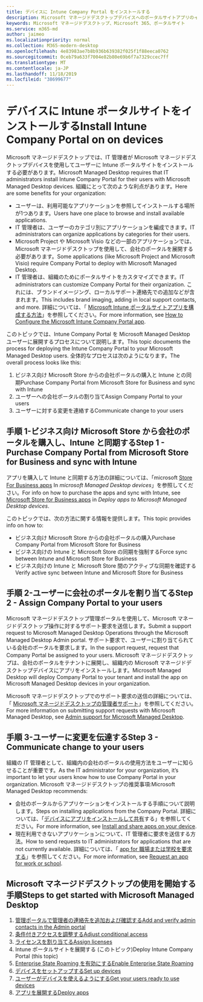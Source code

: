 ```yaml
---
title: デバイスに Intune Company Portal をインストールする
description: Microsoft マネージドデスクトップデバイスへのポータルサイトアプリのインストールに関する情報
keywords: Microsoft マネージドデスクトップ、Microsoft 365、ポータルサイト
ms.service: m365-md
author: jaimeo
ms.localizationpriority: normal
ms.collection: M365-modern-desktop
ms.openlocfilehash: 4e83983ae7b8b936b639382f025f1f88eeca0762
ms.sourcegitcommit: 0ceb79a633f7004e82b80e69b6f7a7329ccec7ff
ms.translationtype: MT
ms.contentlocale: ja-JP
ms.lasthandoff: 11/18/2019
ms.locfileid: "38699677"
---
```

# <a name="install-intune-company-portal-on-on-devices"></a><span data-ttu-id="045f7-104">デバイスに Intune ポータルサイトをインストールする</span><span class="sxs-lookup"><span data-stu-id="045f7-104">Install Intune Company Portal on on devices</span></span>

<span data-ttu-id="045f7-105">Microsoft マネージドデスクトップでは、IT 管理者が Microsoft マネージドデスクトップデバイスを使用してユーザーに Intune ポータルサイトをインストールする必要があります。</span><span class="sxs-lookup"><span data-stu-id="045f7-105">Microsoft Managed Desktop requires that IT administrators install Intune Company Portal for their users with Microsoft Managed Desktop devices.</span></span> <span data-ttu-id="045f7-106">組織にとって次のような利点があります。</span><span class="sxs-lookup"><span data-stu-id="045f7-106">Here are some benefits for your organization:</span></span>
- <span data-ttu-id="045f7-107">ユーザーは、利用可能なアプリケーションを参照してインストールする場所が1つあります。</span><span class="sxs-lookup"><span data-stu-id="045f7-107">Users have one place to browse and install available applications.</span></span> 
- <span data-ttu-id="045f7-108">IT 管理者は、ユーザーのカテゴリ別にアプリケーションを編成できます。</span><span class="sxs-lookup"><span data-stu-id="045f7-108">IT administrators can organize applications by categories for their users.</span></span>  
- <span data-ttu-id="045f7-109">Microsoft Project や Microsoft Visio などの一部のアプリケーションでは、Microsoft マネージドデスクトップを使用して、会社のポータルを展開する必要があります。</span><span class="sxs-lookup"><span data-stu-id="045f7-109">Some applications (like Microsoft Project and Microsoft Visio) require Company Portal to deploy with Microsoft Managed Desktop.</span></span>
- <span data-ttu-id="045f7-110">IT 管理者は、組織のためにポータルサイトをカスタマイズできます。</span><span class="sxs-lookup"><span data-stu-id="045f7-110">IT administrators can customize Company Portal for their organization.</span></span> <span data-ttu-id="045f7-111">これには、ブランドイメージング、ローカルサポート連絡先での追加などが含まれます。</span><span class="sxs-lookup"><span data-stu-id="045f7-111">This includes brand imaging, adding in local support contacts, and more.</span></span> <span data-ttu-id="045f7-112">詳細については、「 [Microsoft Intune ポータルサイトアプリを構成する方法](https://docs.microsoft.com/intune/company-portal-app)」を参照してください。</span><span class="sxs-lookup"><span data-stu-id="045f7-112">For more information, see [How to Configure the Microsoft Intune Company Portal app](https://docs.microsoft.com/intune/company-portal-app).</span></span>   

<span data-ttu-id="045f7-113">このトピックでは、Intune Company Portal を Microsoft Managed Desktop ユーザーに展開するプロセスについて説明します。</span><span class="sxs-lookup"><span data-stu-id="045f7-113">This topic documents the process for deploying the Intune Company Portal to your Microsoft Managed Desktop users.</span></span> <span data-ttu-id="045f7-114">全体的なプロセスは次のようになります。</span><span class="sxs-lookup"><span data-stu-id="045f7-114">The overall process looks like this:</span></span>
1. <span data-ttu-id="045f7-115">ビジネス向け Microsoft Store からの会社ポータルの購入と Intune との同期</span><span class="sxs-lookup"><span data-stu-id="045f7-115">Purchase Company Portal from Microsoft Store for Business and sync with Intune</span></span>
2. <span data-ttu-id="045f7-116">ユーザーへの会社ポータルの割り当て</span><span class="sxs-lookup"><span data-stu-id="045f7-116">Assign Company Portal to your users</span></span>
3. <span data-ttu-id="045f7-117">ユーザーに対する変更を連絡する</span><span class="sxs-lookup"><span data-stu-id="045f7-117">Communicate change to your users</span></span>

## <a name="step-1---purchase-company-portal-from-microsoft-store-for-business-and-sync-with-intune"></a><span data-ttu-id="045f7-118">手順 1-ビジネス向け Microsoft Store から会社のポータルを購入し、Intune と同期する</span><span class="sxs-lookup"><span data-stu-id="045f7-118">Step 1 - Purchase Company Portal from Microsoft Store for Business and sync with Intune</span></span>
<span data-ttu-id="045f7-119">アプリを購入して Intune と同期する方法の詳細については、「microsoft [Store For Business apps](deploy-apps.md#msfb-apps) In *microsoft Managed Desktop devices*」を参照してください。</span><span class="sxs-lookup"><span data-stu-id="045f7-119">For info on how to purchase the apps and sync with Intune, see [Microsoft Store for Business apps](deploy-apps.md#msfb-apps) in *Deploy apps to Microsoft Managed Desktop devices*.</span></span>

<span data-ttu-id="045f7-120">このトピックでは、次の方法に関する情報を提供します。</span><span class="sxs-lookup"><span data-stu-id="045f7-120">This topic provides info on how to:</span></span> 
- <span data-ttu-id="045f7-121">ビジネス向け Microsoft Store からの会社ポータルの購入</span><span class="sxs-lookup"><span data-stu-id="045f7-121">Purchase Company Portal from Microsoft Store for Business</span></span> 
- <span data-ttu-id="045f7-122">ビジネス向けの Intune と Microsoft Store の同期を強制する</span><span class="sxs-lookup"><span data-stu-id="045f7-122">Force sync between Intune and Microsoft Store for Business</span></span>
- <span data-ttu-id="045f7-123">ビジネス向けの Intune と Microsoft Store 間のアクティブな同期を確認する</span><span class="sxs-lookup"><span data-stu-id="045f7-123">Verify active sync between Intune and Microsoft Store for Business</span></span> 

## <a name="step-2---assign-company-portal-to-your-users"></a><span data-ttu-id="045f7-124">手順 2-ユーザーに会社のポータルを割り当てる</span><span class="sxs-lookup"><span data-stu-id="045f7-124">Step 2 - Assign Company Portal to your users</span></span>
<span data-ttu-id="045f7-125">Microsoft マネージドデスクトップ管理ポータルを使用して、Microsoft マネージドデスクトップ操作に対するサポート要求を送信します。</span><span class="sxs-lookup"><span data-stu-id="045f7-125">Submit a support request to Microsoft Managed Desktop Operations through the Microsoft Managed Desktop Admin portal.</span></span> <span data-ttu-id="045f7-126">サポート要求で、ユーザーに割り当てられている会社のポータルを要求します。</span><span class="sxs-lookup"><span data-stu-id="045f7-126">In the support request, request that Company Portal be assigned to your users.</span></span> <span data-ttu-id="045f7-127">Microsoft マネージドデスクトップは、会社のポータルをテナントに展開し、組織内の Microsoft マネージドデスクトップデバイスにアプリをインストールします。</span><span class="sxs-lookup"><span data-stu-id="045f7-127">Microsoft Managed Desktop will deploy Company Portal to your tenant and install the app on Microsoft Managed Desktop devices in your organization.</span></span>

<span data-ttu-id="045f7-128">Microsoft マネージドデスクトップでのサポート要求の送信の詳細については、「 [Microsoft マネージドデスクトップの管理者サポート](../working-with-managed-desktop/admin-support.md)」を参照してください。</span><span class="sxs-lookup"><span data-stu-id="045f7-128">For more information on submitting support requests with Microsoft Managed Desktop, see [Admin support for Microsoft Managed Desktop](../working-with-managed-desktop/admin-support.md).</span></span>

## <a name="step-3---communicate-change-to-your-users"></a><span data-ttu-id="045f7-129">手順 3-ユーザーに変更を伝達する</span><span class="sxs-lookup"><span data-stu-id="045f7-129">Step 3 - Communicate change to your users</span></span>
<span data-ttu-id="045f7-130">組織の IT 管理者として、組織内の会社のポータルの使用方法をユーザーに知らせることが重要です。</span><span class="sxs-lookup"><span data-stu-id="045f7-130">As the IT administrator for your organization, it’s important to let your users know how to use Company Portal in your organization.</span></span> <span data-ttu-id="045f7-131">Microsoft マネージドデスクトップの推奨事項:</span><span class="sxs-lookup"><span data-stu-id="045f7-131">Microsoft Managed Desktop recommends:</span></span>
- <span data-ttu-id="045f7-132">会社のポータルからアプリケーションをインストールする手順について説明します。</span><span class="sxs-lookup"><span data-stu-id="045f7-132">Steps on installing applications from the Company Portal.</span></span> <span data-ttu-id="045f7-133">詳細については、「[デバイスにアプリをインストールして共有](https://docs.microsoft.com/intune-user-help/install-apps-cpapp-windows)する」を参照してください。</span><span class="sxs-lookup"><span data-stu-id="045f7-133">For more information, see [Install and share apps on your device](https://docs.microsoft.com/intune-user-help/install-apps-cpapp-windows).</span></span>
- <span data-ttu-id="045f7-134">現在利用できないアプリケーションについて、IT 管理者に要求を送信する方法。</span><span class="sxs-lookup"><span data-stu-id="045f7-134">How to send requests to IT administrators for applications that are not currently available.</span></span> <span data-ttu-id="045f7-135">詳細については、「 [app for 職場または学校を要求する](https://docs.microsoft.com/intune-user-help/install-apps-cpapp-windows#request-an-app-for-work-or-school)」を参照してください。</span><span class="sxs-lookup"><span data-stu-id="045f7-135">For more information, see [Request an app for work or school](https://docs.microsoft.com/intune-user-help/install-apps-cpapp-windows#request-an-app-for-work-or-school).</span></span>  

## <a name="steps-to-get-started-with-microsoft-managed-desktop"></a><span data-ttu-id="045f7-136">Microsoft マネージドデスクトップの使用を開始する手順</span><span class="sxs-lookup"><span data-stu-id="045f7-136">Steps to get started with Microsoft Managed Desktop</span></span>

1. [<span data-ttu-id="045f7-137">管理ポータルで管理者の連絡先を追加および確認する</span><span class="sxs-lookup"><span data-stu-id="045f7-137">Add and verify admin contacts in the Admin portal</span></span>](add-admin-contacts.md)
2. [<span data-ttu-id="045f7-138">条件付きアクセスを調整する</span><span class="sxs-lookup"><span data-stu-id="045f7-138">Adjust conditional access</span></span>](conditional-access.md)
3. [<span data-ttu-id="045f7-139">ライセンスを割り当てる</span><span class="sxs-lookup"><span data-stu-id="045f7-139">Assign licenses</span></span>](assign-licenses.md)
4. <span data-ttu-id="045f7-140">Intune ポータルサイトを展開する (このトピック)</span><span class="sxs-lookup"><span data-stu-id="045f7-140">Deploy Intune Company Portal (this topic)</span></span>
5. [<span data-ttu-id="045f7-141">Enterprise State Roaming を有効にする</span><span class="sxs-lookup"><span data-stu-id="045f7-141">Enable Enterprise State Roaming</span></span>](enterprise-state-roaming.md)
6. [<span data-ttu-id="045f7-142">デバイスをセットアップする</span><span class="sxs-lookup"><span data-stu-id="045f7-142">Set up devices</span></span>](set-up-devices.md)
7. [<span data-ttu-id="045f7-143">ユーザーがデバイスを使えるようにする</span><span class="sxs-lookup"><span data-stu-id="045f7-143">Get your users ready to use devices</span></span>](get-started-devices.md)
8. [<span data-ttu-id="045f7-144">アプリを展開する</span><span class="sxs-lookup"><span data-stu-id="045f7-144">Deploy apps</span></span>](deploy-apps.md)
